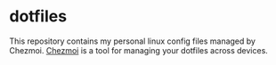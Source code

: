 # dotfiles

This repository contains my personal linux config files managed by Chezmoi. [Chezmoi](https://www.chezmoi.io/) is a tool for managing your dotfiles across devices. 
